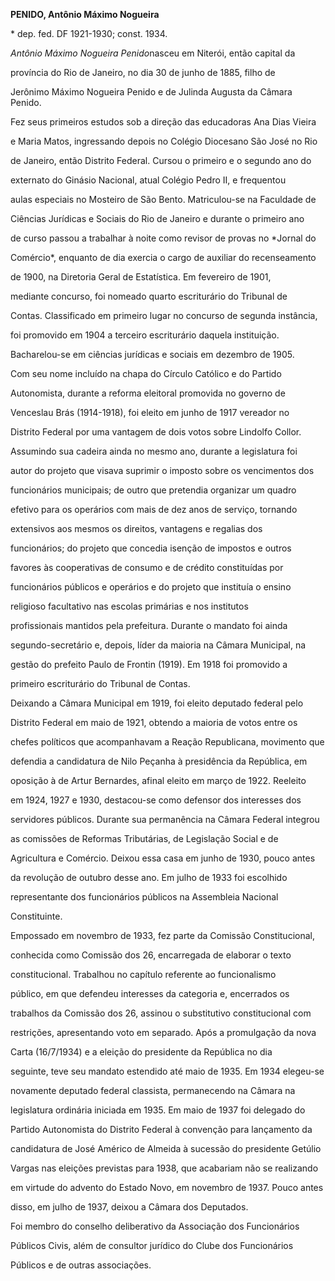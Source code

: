**PENIDO, Antônio Máximo Nogueira**



\* dep. fed. DF 1921-1930; const. 1934.



*Antônio Máximo Nogueira Penido*nasceu em Niterói, então capital da

província do Rio de Janeiro, no dia 30 de junho de 1885, filho de

Jerônimo Máximo Nogueira Penido e de Julinda Augusta da Câmara Penido.



Fez seus primeiros estudos sob a direção das educadoras Ana Dias Vieira

e Maria Matos, ingressando depois no Colégio Diocesano São José no Rio

de Janeiro, então Distrito Federal. Cursou o primeiro e o segundo ano do

externato do Ginásio Nacional, atual Colégio Pedro II, e frequentou

aulas especiais no Mosteiro de São Bento. Matriculou-se na Faculdade de

Ciências Jurídicas e Sociais do Rio de Janeiro e durante o primeiro ano

de curso passou a trabalhar à noite como revisor de provas no *Jornal do

Comércio*, enquanto de dia exercia o cargo de auxiliar do recenseamento

de 1900, na Diretoria Geral de Estatística. Em fevereiro de 1901,

mediante concurso, foi nomeado quarto escriturário do Tribunal de

Contas. Classificado em primeiro lugar no concurso de segunda instância,

foi promovido em 1904 a terceiro escriturário daquela instituição.

Bacharelou-se em ciências jurídicas e sociais em dezembro de 1905.



Com seu nome incluído na chapa do Círculo Católico e do Partido

Autonomista, durante a reforma eleitoral promovida no governo de

Venceslau Brás (1914-1918), foi eleito em junho de 1917 vereador no

Distrito Federal por uma vantagem de dois votos sobre Lindolfo Collor.

Assumindo sua cadeira ainda no mesmo ano, durante a legislatura foi

autor do projeto que visava suprimir o imposto sobre os vencimentos dos

funcionários municipais; de outro que pretendia organizar um quadro

efetivo para os operários com mais de dez anos de serviço, tornando

extensivos aos mesmos os direitos, vantagens e regalias dos

funcionários; do projeto que concedia isenção de impostos e outros

favores às cooperativas de consumo e de crédito constituídas por

funcionários públicos e operários e do projeto que instituía o ensino

religioso facultativo nas escolas primárias e nos institutos

profissionais mantidos pela prefeitura. Durante o mandato foi ainda

segundo-secretário e, depois, líder da maioria na Câmara Municipal, na

gestão do prefeito Paulo de Frontin (1919). Em 1918 foi promovido a

primeiro escriturário do Tribunal de Contas.



Deixando a Câmara Municipal em 1919, foi eleito deputado federal pelo

Distrito Federal em maio de 1921, obtendo a maioria de votos entre os

chefes políticos que acompanhavam a Reação Republicana, movimento que

defendia a candidatura de Nilo Peçanha à presidência da República, em

oposição à de Artur Bernardes, afinal eleito em março de 1922. Reeleito

em 1924, 1927 e 1930, destacou-se como defensor dos interesses dos

servidores públicos. Durante sua permanência na Câmara Federal integrou

as comissões de Reformas Tributárias, de Legislação Social e de

Agricultura e Comércio. Deixou essa casa em junho de 1930, pouco antes

da revolução de outubro desse ano. Em julho de 1933 foi escolhido

representante dos funcionários públicos na Assembleia Nacional

Constituinte.



Empossado em novembro de 1933, fez parte da Comissão Constitucional,

conhecida como Comissão dos 26, encarregada de elaborar o texto

constitucional. Trabalhou no capítulo referente ao funcionalismo

público, em que defendeu interesses da categoria e, encerrados os

trabalhos da Comissão dos 26, assinou o substitutivo constitucional com

restrições, apresentando voto em separado. Após a promulgação da nova

Carta (16/7/1934) e a eleição do presidente da República no dia

seguinte, teve seu mandato estendido até maio de 1935. Em 1934 elegeu-se

novamente deputado federal classista, permanecendo na Câmara na

legislatura ordinária iniciada em 1935. Em maio de 1937 foi delegado do

Partido Autonomista do Distrito Federal à convenção para lançamento da

candidatura de José Américo de Almeida à sucessão do presidente Getúlio

Vargas nas eleições previstas para 1938, que acabariam não se realizando

em virtude do advento do Estado Novo, em novembro de 1937. Pouco antes

disso, em julho de 1937, deixou a Câmara dos Deputados.



Foi membro do conselho deliberativo da Associação dos Funcionários

Públicos Civis, além de consultor jurídico do Clube dos Funcionários

Públicos e de outras associações.



